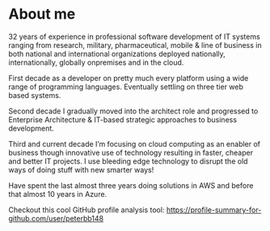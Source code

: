 # About me

32 years of experience in professional software development of IT systems ranging from research, military, pharmaceutical, mobile & line of business in both national and international organizations deployed nationally, internationally, globally onpremises and in the cloud.

First decade as a developer on pretty much every platform using a wide range of programming languages. Eventually settling on three tier web based systems.

Second decade I gradually moved into the architect role and progressed to Enterprise Architecture & IT-based strategic approaches to business development.

Third and current decade I’m focusing on cloud computing as an enabler of business though innovative use of technology resulting in faster, cheaper and better IT projects. I use bleeding edge technology to disrupt the old ways of doing stuff with new smarter ways!

Have spent the last almost three years doing solutions in AWS and before that almost 10 years in Azure.

Checkout this cool GitHub profile analysis tool: https://profile-summary-for-github.com/user/peterbb148

<!--
**peterbb148/peterbb148** is a ✨ _special_ ✨ repository because its `README.md` (this file) appears on your GitHub profile.

Here are some ideas to get you started:

- 🔭 I’m currently working on ...
- 🌱 I’m currently learning ...
- 👯 I’m looking to collaborate on ...
- 🤔 I’m looking for help with ...
- 💬 Ask me about ...
- 📫 How to reach me: ...
- 😄 Pronouns: ...
- ⚡ Fun fact: ...
-->

